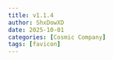 ```yaml
---
title: v1.1.4
author: ShxDowXD
date: 2025-10-01
categories: [Cosmic Company]
tags: [favicon]
---
```

